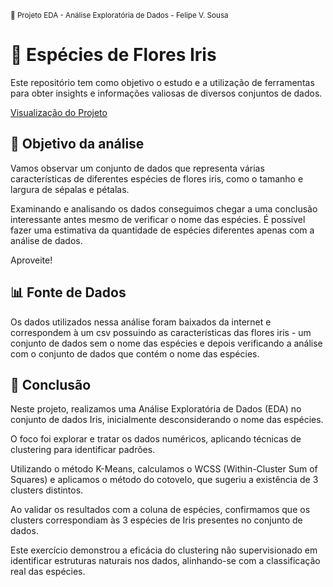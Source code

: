 <sub> 📂 Projeto EDA - Análise Exploratória de Dados - Felipe V. Sousa

# 🪻 Espécies de Flores Iris

Este repositório tem como objetivo o estudo e a utilização de ferramentas para obter insights e informações valiosas de diversos conjuntos de dados.

[Visualização do Projeto](https://github.com/benzerinsio/EDA_iris_species/blob/main/Analise_Especies_Iris.ipynb)


## 🎯 **Objetivo da análise**

Vamos observar um conjunto de dados que representa várias características de diferentes espécies de flores iris, como o tamanho e largura de sépalas e pétalas.

Examinando e analisando os dados conseguimos chegar a uma conclusão interessante antes mesmo de verificar o nome das espécies. É possível fazer uma estimativa da quantidade de espécies diferentes apenas com a análise de dados. 

Aproveite!


## 📊 **Fonte de Dados**

Os dados utilizados nessa análise foram baixados da internet e correspondem à um csv possuindo as características das flores iris - um conjunto de dados sem o nome das espécies e depois verificando a análise com o conjunto de dados que contém o nome das espécies.

## 💬 Conclusão

Neste projeto, realizamos uma Análise Exploratória de Dados (EDA) no conjunto de dados Iris, inicialmente desconsiderando o nome das espécies. 

O foco foi explorar e tratar os dados numéricos, aplicando técnicas de clustering para identificar padrões. 

Utilizando o método K-Means, calculamos o WCSS (Within-Cluster Sum of Squares) e aplicamos o método do cotovelo, que sugeriu a existência de 3 clusters distintos. 

Ao validar os resultados com a coluna de espécies, confirmamos que os clusters correspondiam às 3 espécies de Iris presentes no conjunto de dados. 

Este exercício demonstrou a eficácia do clustering não supervisionado em identificar estruturas naturais nos dados, alinhando-se com a classificação real das espécies.